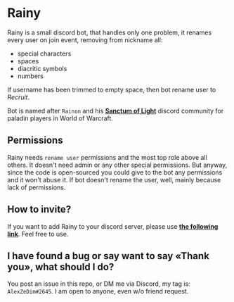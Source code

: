 # Rainy

Rainy is a small discord bot, that handles only one problem, it renames every user on join event, removing from nickname all:

 - special characters
 - spaces
 - diacritic symbols
 - numbers
 
If username has been trimmed to empty space, then bot rename user to *Recruit*.
 
Bot is named after `Rainon` and his [**Sanctum of Light**](https://discord.gg/yAhvHbM) discord community for paladin players in World of Warcraft.

## Permissions

Rainy needs `rename user` permissions and the most top role above all others. It doesn't need admin or any other special permissions. But anyway, since the code is open-sourced you could give to the bot any permissions and it won't abuse it.
If bot doesn't rename the user, well, mainly because lack of permissions.


## How to invite?

If you want to add Rainy to your discord server, please use **[the following link](https://discord.com/oauth2/authorize?client_id=760782052986978335&scope=bot)**. Feel free to use.

## I have found a bug or say want to say «Thank you», what should I do?

You post an issue in this repo, or DM me via Discord, my tag is: `AlexZeDim#2645`. I am open to anyone, even w/o friend request.
